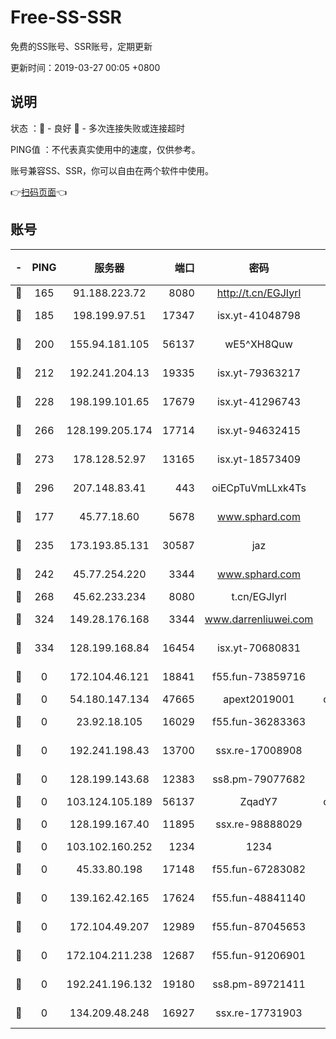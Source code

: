 # Free-SS-SSR

免费的SS账号、SSR账号，定期更新

更新时间：2019-03-27 00:05 +0800

## 说明

状态     ：🙂 - 良好 🙁 - 多次连接失败或连接超时

PING值   ：不代表真实使用中的速度，仅供参考。

账号兼容SS、SSR，你可以自由在两个软件中使用。

👉[扫码页面](https://liesauer.github.io/Free-SS-SSR/)👈

## 账号

|-|PING|服务器|端口|密码|加密方式|区域|
|:----:|:----:|:-----:|-----:|:----:|:----:|:----:|
|🙂|165|91.188.223.72|8080|http://t.cn/EGJIyrl|rc4-md5|RU|
|🙂|185|198.199.97.51|17347|isx.yt-41048798|aes-256-cfb|US|
|🙂|200|155.94.181.105|56137|wE5^XH8Quw|aes-256-cfb|US|
|🙂|212|192.241.204.13|19335|isx.yt-79363217|aes-256-cfb|US|
|🙂|228|198.199.101.65|17679|isx.yt-41296743|aes-256-cfb|US|
|🙂|266|128.199.205.174|17714|isx.yt-94632415|aes-256-cfb|SG|
|🙂|273|178.128.52.97|13165|isx.yt-18573409|aes-256-cfb|SG|
|🙂|296|207.148.83.41|443|oiECpTuVmLLxk4Ts|aes-256-cfb|AU|
|🙂|177|45.77.18.60|5678|www.sphard.com|aes-256-cfb|JP|
|🙂|235|173.193.85.131|30587|jaz|aes-256-cfb|US|
|🙂|242|45.77.254.220|3344|www.sphard.com|aes-256-cfb|SG|
|🙂|268|45.62.233.234|8080|t.cn/EGJIyrl|rc4-md5|CA|
|🙂|324|149.28.176.168|3344|www.darrenliuwei.com|aes-256-cfb|AU|
|🙂|334|128.199.168.84|16454|isx.yt-70680831|aes-256-cfb|SG|
|🙁|0|172.104.46.121|18841|f55.fun-73859716|aes-256-cfb|SG|
|🙁|0|54.180.147.134|47665|apext2019001|chacha20|KR|
|🙁|0|23.92.18.105|16029|f55.fun-36283363|aes-256-cfb|US|
|🙁|0|192.241.198.43|13700|ssx.re-17008908|aes-256-cfb|US|
|🙁|0|128.199.143.68|12383|ss8.pm-79077682|aes-256-cfb|SG|
|🙁|0|103.124.105.189|56137|ZqadY7|chacha20|US|
|🙁|0|128.199.167.40|11895|ssx.re-98888029|aes-256-cfb|SG|
|🙁|0|103.102.160.252|1234|1234|rc4-md5|JP|
|🙁|0|45.33.80.198|17148|f55.fun-67283082|aes-256-cfb|US|
|🙁|0|139.162.42.165|17624|f55.fun-48841140|aes-256-cfb|SG|
|🙁|0|172.104.49.207|12989|f55.fun-87045653|aes-256-cfb|SG|
|🙁|0|172.104.211.238|12687|f55.fun-91206901|aes-256-cfb|US|
|🙁|0|192.241.196.132|19180|ss8.pm-89721411|aes-256-cfb|US|
|🙁|0|134.209.48.248|16927|ssx.re-17731903|aes-256-cfb|US|
